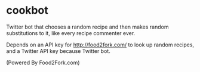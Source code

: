 # cookbot
Twitter bot that chooses a random recipe and then makes random substitutions to it, like every recipe commenter ever.

Depends on an API key for http://food2fork.com/ to look up random recipes, and a Twitter API key because Twitter bot.

(Powered By Food2Fork.com)
